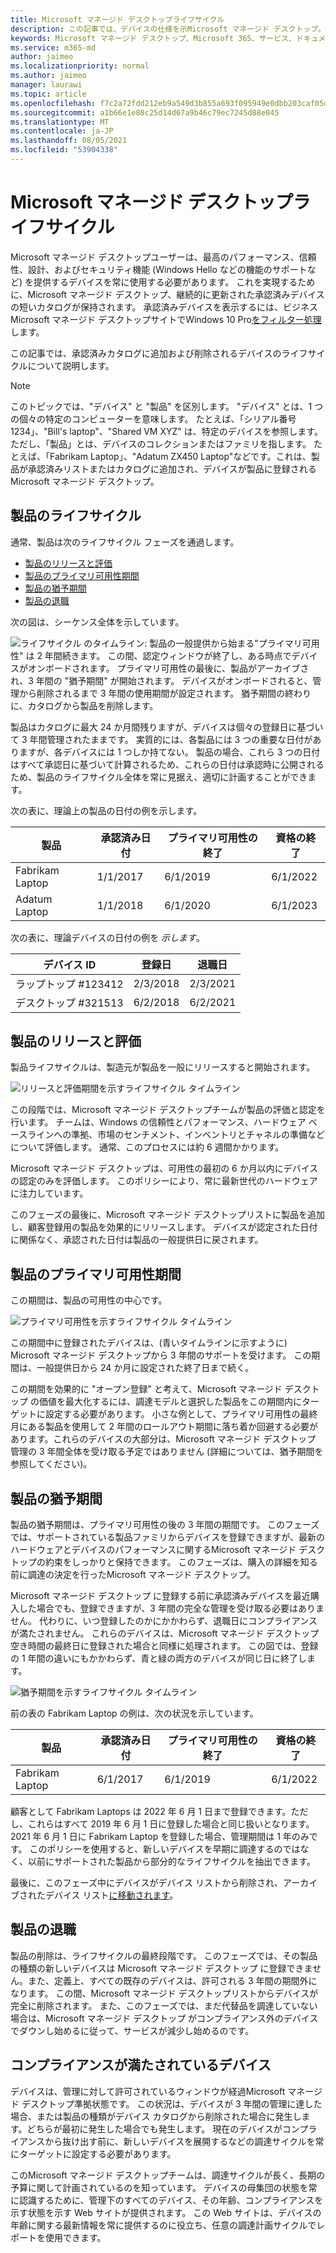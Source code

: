 ```yaml
---
title: Microsoft マネージド デスクトップライフサイクル
description: この記事では、デバイスの仕様を示Microsoft マネージド デスクトップ。
keywords: Microsoft マネージド デスクトップ、Microsoft 365、サービス、ドキュメント
ms.service: m365-md
author: jaimeo
ms.localizationpriority: normal
ms.author: jaimeo
manager: laurawi
ms.topic: article
ms.openlocfilehash: f7c2a72fdd212eb9a549d3b855a693f095949e0dbb203caf05d37e9ad8ace226
ms.sourcegitcommit: a1b66e1e80c25d14d67a9b46c79ec7245d88e045
ms.translationtype: MT
ms.contentlocale: ja-JP
ms.lasthandoff: 08/05/2021
ms.locfileid: "53904338"
---
```

# <a name="microsoft-managed-desktop-product-lifecycle"></a>Microsoft マネージド デスクトップライフサイクル

Microsoft マネージド デスクトップユーザーは、最高のパフォーマンス、信頼性、設計、およびセキュリティ機能 (Windows Hello などの機能のサポートなど) を提供するデバイスを常に使用する必要があります。 これを実現するために、Microsoft マネージド デスクトップ、継続的に更新された承認済みデバイスの短いカタログが保持されます。 承認済みデバイスを表示するには、ビジネス Microsoft マネージド デスクトップサイトでWindows 10 Pro[をフィルター処理](https://www.microsoft.com/windowsforbusiness/view-all-devices)します。
 
この記事では、承認済みカタログに追加および削除されるデバイスのライフサイクルについて説明します。 

> [!NOTE]
> このトピックでは、"デバイス" と "製品" を区別します。 "デバイス" とは、1 つの個々の特定のコンピューターを意味します。 たとえば、「シリアル番号 1234」、"Bill's laptop"、"Shared VM XYZ" は、特定のデバイスを参照します。 ただし、「製品」とは、デバイスのコレクションまたはファミリを指します。 たとえば、「Fabrikam Laptop」、"Adatum ZX450 Laptop"などです。これは、製品が承認済みリストまたはカタログに追加され、デバイスが製品に登録されるMicrosoft マネージド デスクトップ。

## <a name="product-lifecycle"></a>製品のライフサイクル

 通常、製品は次のライフサイクル フェーズを通過します。

- [製品のリリースと評価](#product-release-and-evaluation)
- [製品のプライマリ可用性期間](#product-primary-availability-period)
- [製品の猶予期間](#product-grace-period)
- [製品の退職](#product-retirement)


次の図は、シーケンス全体を示しています。

![ライフサイクル のタイムライン: 製品の一般提供から始まる"プライマリ可用性" は 2 年間続きます。 この間、認定ウィンドウが終了し、ある時点でデバイスがオンボードされます。 プライマリ可用性の最後に、製品がアーカイブされ、3 年間の "猶予期間" が開始されます。 デバイスがオンボードされると、管理から削除されるまで 3 年間の使用期間が設定されます。 猶予期間の終わりに、カタログから製品を削除します。](../../media/non-dark1-edits.PNG)

製品はカタログに最大 24 か月間残ります<em></em>が、デバイスは個々の登録日に基づいて 3 年間管理されたままです。 実質的には、各製品には 3 つの重要な日付がありますが、各デバイスには 1 つしか持てない。 製品の場合、これら 3 つの日付はすべて承認日<em></em>に基づいて計算されるため、これらの日付は承認時に公開されるため、製品のライフサイクル全体を常に見据え、適切に計画することができます。

次の表に、理論上の製品の日付の例を示します。


|製品  |承認済み日付  |プライマリ可用性の終了  |資格の終了  |
|---------|---------|---------|---------|
|Fabrikam Laptop    | 1/1/2017 | 6/1/2019 | 6/1/2022 |
|Adatum Laptop   | 1/1/2018 | 6/1/2020 | 6/1/2023  |

次の表に、理論デバイスの日付の例を *示します*。


|デバイス ID  |登録日  |退職日  |
|---------|---------|---------|
|ラップトップ #123412     |  2/3/2018       |  2/3/2021       |
|デスクトップ #321513     | 6/2/2018        |  6/2/2021       |


## <a name="product-release-and-evaluation"></a>製品のリリースと評価

製品ライフサイクルは、製造元が製品を一般にリリースすると開始されます。

![リリースと評価期間を示すライフサイクル タイムライン](../../media/non-dark3-edits.PNG)

この段階では、Microsoft マネージド デスクトップチームが製品の評価と認定を行います。 チームは、Windows の信頼性とパフォーマンス、ハードウェア ベースラインへの準拠、市場のセンチメント、インベントリとチャネルの準備などについて評価します。 通常、このプロセスには約 6 週間かかります。
  
Microsoft マネージド デスクトップは、可用性の最初の 6 か月以内にデバイスの認定のみを評価します。 このポリシーにより、常に最新世代のハードウェアに注力しています。
 
このフェーズの最後に、Microsoft マネージド デスクトップリストに製品を追加し、顧客[](device-list.md)登録用の製品を効果的にリリースします。 デバイスが認定された日付に関係なく、承認された日付は製品の一般提供日に戻されます。 


## <a name="product-primary-availability-period"></a>製品のプライマリ可用性期間

この期間は、製品の可用性の中心です。

![プライマリ可用性を示すライフサイクル タイムライン](../../media/non-dark4-edits.PNG)

この期間中に登録されたデバイスは、(青いタイムラインに示すように) Microsoft マネージド デスクトップから 3 年間のサポートを受けます。 この期間は、一般提供日から 24 か月に設定された終了日まで続く。

この期間を効果的に "オープン登録" と考えて、Microsoft マネージド デスクトップ の価値を最大化するには、調達モデルと選択した製品をこの期間内にターゲットに設定する必要があります。 小さな例として、プライマリ可用性の最終月にある製品を使用して 2 年間のロールアウト期間に落ち着か回避する必要があります。これらのデバイスの大部分は、Microsoft マネージド デスクトップ 管理の 3 年間全体を受[](#product-grace-period)け取る予定ではありません (詳細については、猶予期間を参照してください)。  

## <a name="product-grace-period"></a>製品の猶予期間

製品の猶予期間は、プライマリ可用性の後の 3 年間の期間です。 このフェーズでは、サポートされている製品ファミリからデバイスを登録できますが、最新のハードウェアとデバイスのパフォーマンスに関するMicrosoft マネージド デスクトップの約束をしっかりと保持できます。 このフェーズは、購入の詳細を知る前に調達の決定を行ったMicrosoft マネージド デスクトップ。 

Microsoft マネージド デスクトップ に登録する前に承認済みデバイスを最近購入した場合でも、登録できますが、3 年間の完全な管理を受け取る必要はありません。 代わりに、いつ登録したのかにかかわらず、退職日にコンプライアンスが満たされません。 これらのデバイスは、Microsoft マネージド デスクトップ空き時間の最終日に登録された場合と同様に処理されます。 この図では、登録の 1 年間の違いにもかかわらず、青と緑の両方のデバイスが同じ日に終了します。


![猶予期間を示すライフサイクル タイムライン](../../media/non-dark2-edits.PNG)

前の表の Fabrikam Laptop の例は、次の状況を示しています。 

|製品  |承認済み日付  |プライマリ可用性の終了  |資格の終了  |
|---------|---------|---------|---------|
|Fabrikam Laptop    | 6/1/2017 | 6/1/2019 | 6/1/2022 |

顧客として Fabrikam Laptops は 2022 年 6 月 1 日まで登録できます。ただし、これらはすべて 2019 年 6 月 1 日に登録した場合と同じ扱いとなります。 2021 年 6 月 1 日に Fabrikam Laptop を登録した場合、管理期間は 1 年のみです。 このポリシーを使用すると、新しいデバイスを早期に調達するのではなく、以前にサポートされた製品から部分的なライフサイクルを抽出できます。 

最後に、このフェーズ中にデバイスがデバイス リスト[](device-list.md)から削除され、アーカイブされたデバイス リスト[に移動されます](archived-device-list.md)。


## <a name="product-retirement"></a>製品の退職

製品の削除は、ライフサイクルの最終段階です。 このフェーズでは、その製品の種類の新しいデバイスは Microsoft マネージド デスクトップ に登録できません。また、定義上、すべての既存のデバイスは、許可される 3 年間の期間外になります。 この間、Microsoft マネージド デスクトップリストからデバイスが完全に削除されます。 また、このフェーズでは、まだ代替品を調達していない場合は、Microsoft マネージド デスクトップ がコンプライアンス外のデバイスでダウンし始めるに従って、サービスが減少し始めるのです。 

## <a name="devices-that-are-out-of-compliance"></a>コンプライアンスが満たされているデバイス

デバイスは、管理に対して許可されているウィンドウが経過Microsoft マネージド デスクトップ準拠状態です。 この状況は、デバイスが 3 年間の管理に達した場合、または製品の種類がデバイス カタログから削除された場合に発生します。どちらが最初に発生した場合でも発生します。 現在のデバイスがコンプライアンスから抜け出す前に、新しいデバイスを展開するなどの調達サイクルを常にターゲットに設定する必要があります。

このMicrosoft マネージド デスクトップチームは、調達サイクルが長く、長期の予算に関して計画されているのを知っています。 デバイスの母集団の状態を常に認識するために、管理下のすべてのデバイス、その年齢[](https://aka.ms/mmdportal)、コンプライアンスを示す状態を示す Web サイトが提供されます。 この Web サイトは、デバイスの年齢に関する最新情報を常に提供するのに役立ち、任意の調達計画サイクルでレポートを使用できます。 








